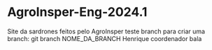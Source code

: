 # AgroInsper-Eng-2024.1
Site da sardrones feitos pelo AgroInsper
teste branch
para criar uma branch: git branch NOME_DA_BRANCH
Henrique coordenador bala
